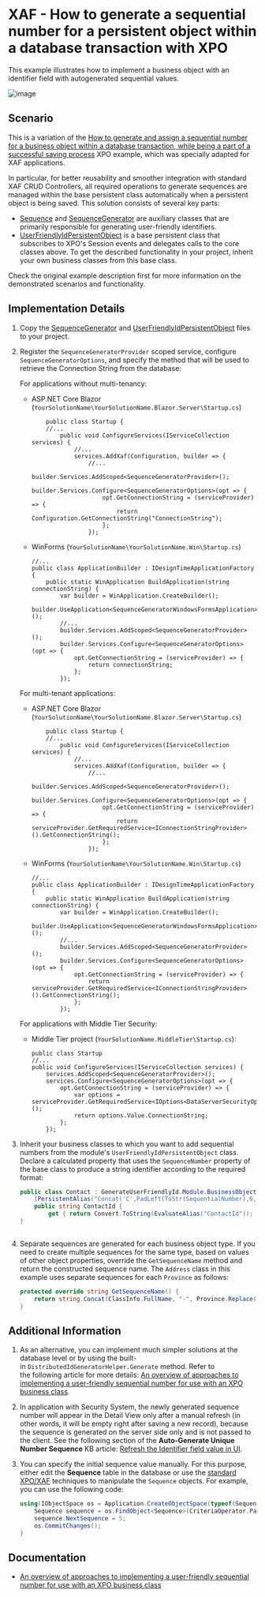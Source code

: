 # XAF - How to generate a sequential number for a persistent object within a database transaction with XPO

This example illustrates how to implement a business object with an identifier field with autogenerated sequential values.

![image](https://github.com/AndreyKozhevnikov/XAF_generate-a-sequential-number-for-a-persistent-object-within-a-database-transaction/assets/14300209/517edb5b-8412-48e1-aed8-ed5efef2f548)


## Scenario


This is a variation of the [How to generate and assign a sequential number for a business object within a database transaction, while being a part of a successful saving process](https://www.devexpress.com/Support/Center/p/E2620) XPO example, which was specially adapted for XAF applications.

In particular, for better reusability and smoother integration with standard XAF CRUD Controllers, all required operations to generate sequences are managed within the base persistent class automatically when a persistent object is being saved. This solution consists of several key parts:

* [Sequence](SequenceGenerator/SequenceGenerator.Module/SequenceClasses/SequenceGenerator.cs) and [SequenceGenerator](SequenceGenerator/SequenceGenerator.Module/SequenceClasses/SequenceGenerator.cs) are auxiliary classes that are primarily responsible for generating user-friendly identifiers. 
* [UserFriendlyIdPersistentObject](SequenceGenerator/SequenceGenerator.Module/SequenceClasses/UserFriendlyIdPersistentObject.cs) is a base persistent class that subscribes to XPO's Session events and delegates calls to the core classes above. To get the described functionality in your project, inherit your own business classes from this base class.

Check the original example description first for more information on the demonstrated scenarios and functionality.

## Implementation Details

1. Copy the [SequenceGenerator](SequenceGenerator/SequenceGenerator.Module/SequenceClasses/SequenceGenerator.cs) and [UserFriendlyIdPersistentObject](SequenceGenerator/SequenceGenerator.Module/SequenceClasses/UserFriendlyIdPersistentObject.cs) files to your project.

2. Register the `SequenceGeneratorProvider` scoped service, configure `SequenceGeneratorOptions`, and specify the method that will be used to retrieve the Connection String from the database:

	For applications without multi-tenancy:

	* ASP.NET Core Blazor (`YourSolutionName\YourSolutionName.Blazor.Server\Startup.cs`)

		```cs{7-12}
		    public class Startup {
		    //...
		        public void ConfigureServices(IServiceCollection services) {
		            //...
		            services.AddXaf(Configuration, builder => {
		                //...  
                        builder.Services.AddScoped<SequenceGeneratorProvider>();                        
		                builder.Services.Configure<SequenceGeneratorOptions>(opt => {
                            opt.GetConnectionString = (serviceProvider) => {
                                return Configuration.GetConnectionString("ConnectionString");
                            };
                        });
		```

	* WinForms (`YourSolutionName\YourSolutionName.Win\Startup.cs`)

		```cs{7-12}
		//...
		public class ApplicationBuilder : IDesignTimeApplicationFactory {
			public static WinApplication BuildApplication(string connectionString) {
				var builder = WinApplication.CreateBuilder();
				builder.UseApplication<SequenceGeneratorWindowsFormsApplication>();
				//...
                builder.Services.AddScoped<SequenceGeneratorProvider>();
				builder.Services.Configure<SequenceGeneratorOptions>(opt => {
                    opt.GetConnectionString = (serviceProvider) => {
                        return connectionString;
                    };
                });
		```
        
	For multi-tenant applications:

	* ASP.NET Core Blazor (`YourSolutionName\YourSolutionName.Blazor.Server\Startup.cs`)

		```cs{7-12}
		    public class Startup {
		    //...
		        public void ConfigureServices(IServiceCollection services) {
		            //...
		            services.AddXaf(Configuration, builder => {
		                //...    
		                builder.Services.AddScoped<SequenceGeneratorProvider>();
                        builder.Services.Configure<SequenceGeneratorOptions>(opt => {
                            opt.GetConnectionString = (serviceProvider) => {
                                return serviceProvider.GetRequiredService<IConnectionStringProvider>().GetConnectionString();
                            };
                        });
		```

	* WinForms (`YourSolutionName\YourSolutionName.Win\Startup.cs`)

		```cs{7-12}
		//...
		public class ApplicationBuilder : IDesignTimeApplicationFactory {
			public static WinApplication BuildApplication(string connectionString) {
				var builder = WinApplication.CreateBuilder();
				builder.UseApplication<SequenceGeneratorWindowsFormsApplication>();
				//...
				builder.Services.AddScoped<SequenceGeneratorProvider>();
                builder.Services.Configure<SequenceGeneratorOptions>(opt => {
                    opt.GetConnectionString = (serviceProvider) => {
                        return serviceProvider.GetRequiredService<IConnectionStringProvider>().GetConnectionString();
                    };
                });
		```

	For applications with Middle Tier Security:

	* Middle Tier project (`YourSolutionName.MiddleTier\Startup.cs`):

		```cs{4-10}
		public class Startup
		//...
		public void ConfigureServices(IServiceCollection services) {
			services.AddScoped<SequenceGeneratorProvider>();
            services.Configure<SequenceGeneratorOptions>(opt => {
                opt.GetConnectionString = (serviceProvider) => {
                    var options = serviceProvider.GetRequiredService<IOptions<DataServerSecurityOptions>>();
                    return options.Value.ConnectionString;
                };
            });
		```

3. Inherit your business classes to which you want to add sequential numbers from the module's `UserFriendlyIdPersistentObject` class. Declare a calculated property that uses the `SequenceNumber` property of the base class to produce a string identifier according to the required format:
   
	```cs
	public class Contact : GenerateUserFriendlyId.Module.BusinessObjects.UserFriendlyIdPersistentObject {
		[PersistentAlias("Concat('C',PadLeft(ToStr(SequentialNumber),6,'0'))")]
		public string ContactId {
			get { return Convert.ToString(EvaluateAlias("ContactId")); }
	}
	   
	```
   
4. Separate sequences are generated for each business object type. If you need to create multiple sequences for the same type, based on values of other object properties, override the `GetSequenceName` method and return the constructed sequence name. The `Address` class in this example uses separate sequences for each `Province` as follows:
   
	```cs
	protected override string GetSequenceName() {
		return string.Concat(ClassInfo.FullName, "-", Province.Replace(" ", "_"));
	}
	```
   
## Additional Information

1. As an alternative, you can implement much simpler solutions at the database level or by using the built-in `DistributedIdGeneratorHelper.Generate` method. Refer to the following article for more details: [An overview of approaches to implementing a user-friendly sequential number for use with an XPO business class](https://www.devexpress.com/Support/Center/p/T567184").
2. In application with Security System, the newly generated sequence number will appear in the Detail View only after a manual refresh (in other words, it will be empty right after saving a new record), because the sequence is generated on the server side only and is not passed to the client. See the following section of the **Auto-Generate Unique Number Sequence** KB article: [Refresh the Identifier field value in UI](https://docs.devexpress.com/eXpressAppFramework/403605/business-model-design-orm/unique-auto-increment-number-generation#refresh-the-identifier-field-value-in-the-ui).
3. You can specify the initial sequence value manually. For this purpose, either edit the **Sequence** table in the database or use the [standard XPO/XAF](https://docs.devexpress.com/eXpressAppFramework/113711/data-manipulation-and-business-logic/create-read-update-and-delete-data) techniques to manipulate the `Sequence` objects. For example, you can use the following code:

	```cs
	using(IObjectSpace os = Application.CreateObjectSpace(typeof(Sequence))) {
		Sequence sequence = os.FindObject<Sequence>(CriteriaOperator.Parse("TypeName=?", typeof(Contact).FullName));
		sequence.NextSequence = 5;
		os.CommitChanges();
	}
	```
   
## Documentation
   
* [An overview of approaches to implementing a user-friendly sequential number for use with an XPO business class](https://www.devexpress.com/Support/Center/p/T567184)

